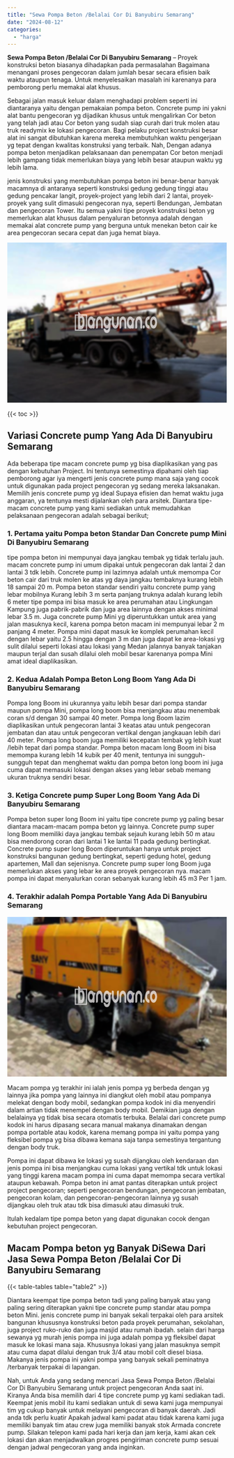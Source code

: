 ```yaml
---
title: "Sewa Pompa Beton /Belalai Cor Di Banyubiru Semarang"
date: "2024-08-12"
categories: 
  - "harga"
---
```


**Sewa Pompa Beton /Belalai Cor Di Banyubiru Semarang** – Proyek konstruksi beton biasanya dihadapkan pada permasalahan Bagaimana menangani proses pengecoran dalam jumlah besar secara efisien baik waktu ataupun tenaga. Untuk menyelesaikan masalah ini karenanya para pemborong perlu memakai alat khusus.

Sebagai jalan masuk keluar dalam menghadapi problem seperti ini diantaranya yaitu dengan pemakaian pompa beton. Concrete pump ini yakni alat bantu pengecoran yg dijadikan khusus untuk mengalirkan Cor beton yang telah jadi atau Cor beton yang sudah siap curah dari truk molen atau truk readymix ke lokasi pengecoran. Bagi pelaku project konstruksi besar alat ini sangat dibutuhkan karena mereka membutuhkan waktu pengerjaan yg tepat dengan kwalitas konstruksi yang terbaik. Nah, Dengan adanya pompa beton menjadikan pelaksanaan dan penempatan Cor beton menjadi lebih gampang tidak memerlukan biaya yang lebih besar ataupun waktu yg lebih lama.

jenis konstruksi yang membutuhkan pompa beton ini benar-benar banyak macamnya di antaranya seperti konstruksi gedung gedung tinggi atau gedung pencakar langit, proyek-project yang lebih dari 2 lantai, proyek-proyek yang sulit dimasuki pengecoran nya, seperti Bendungan, Jembatan dan pengecoran Tower. Itu semua yakni tipe proyek konstruksi beton yg memerlukan alat khusus dalam penyaluran betonnya adalah dengan memakai alat concrete pump yang berguna untuk menekan beton cair ke area pengecoran secara cepat dan juga hemat biaya.

![Sewa Pompa Beton /Belalai Cor Di Banyubiru Semarang](/images/sewa-concrete-pump-40.png)

{{< toc >}}

## Variasi Concrete pump Yang Ada Di Banyubiru Semarang

Ada beberapa tipe macam concrete pump yg bisa diaplikasikan yang pas dengan kebutuhan Project. Ini tentunya semestinya dipahami oleh tiap pemborong agar iya mengerti jenis concrete pump mana saja yang cocok untuk digunakan pada project pengecoran yg sedang mereka laksanakan. Memilih jenis concrete pump yg ideal Supaya efisien dan hemat waktu juga anggaran, ya tentunya mesti dijalankan oleh para arsitek. Diantara tipe-macam concrete pump yang kami sediakan untuk memudahkan pelaksanaan pengecoran adalah sebagai berikut;

### 1\. Pertama yaitu Pompa beton Standar Dan Concrete pump Mini Di Banyubiru Semarang

tipe pompa beton ini mempunyai daya jangkau tembak yg tidak terlalu jauh. macam concrete pump ini umum dipakai untuk pengecoran dak lantai 2 dan lantai 3 tdk lebih. Concrete pump ini lazimnya adalah untuk memompa Cor beton cair dari truk molen ke atas yg daya jangkau tembaknya kurang lebih 18 sampai 20 m. Pompa beton standar sendiri yaitu concrete pump yang lebar mobilnya Kurang lebih 3 m serta panjang truknya adalah kurang lebih 6 meter tipe pompa ini bisa masuk ke area perumahan atau Lingkungan Kampung juga pabrik-pabrik dan juga area lainnya dengan akses minimal lebar 3.5 m. Juga concrete pump Mini yg diperuntukkan untuk area yang jalan masuknya kecil, karena pompa beton macam ini mempunyai lebar 2 m panjang 4 meter. Pompa mini dapat masuk ke komplek perumahan kecil dengan lebar yaitu 2.5 hingga dengan 3 m dan juga dapat ke area-lokasi yg sulit dilalui seperti lokasi atau lokasi yang Medan jalannya banyak tanjakan maupun terjal dan susah dilalui oleh mobil besar karenanya pompa Mini amat ideal diaplikasikan.

### 2\. Kedua Adalah Pompa Beton Long Boom Yang Ada Di Banyubiru Semarang

Pompa long Boom ini ukurannya yaitu lebih besar dari pompa standar maupun pompa Mini, pompa long boom bisa menjangkau atau menembak coran s/d dengan 30 sampai 40 meter. Pompa long Boom lazim diaplikasikan untuk pengecoran lantai 3 keatas atau untuk pengecoran jembatan dan atau untuk pengecoran vertikal dengan jangkauan lebih dari 40 meter. Pompa long boom juga memiliki kecepatan tembak yg lebih kuat /lebih tepat dari pompa standar. Pompa beton macam long Boom ini bisa memompa kurang lebih 14 kubik per 40 menit, tentunya ini sungguh-sungguh tepat dan menghemat waktu dan pompa beton long boom ini juga cuma dapat memasuki lokasi dengan akses yang lebar sebab memang ukuran truknya sendiri besar.

### 3\. Ketiga Concrete pump Super Long Boom Yang Ada Di Banyubiru Semarang

Pompa beton super long Boom ini yaitu tipe concrete pump yg paling besar diantara macam-macam pompa beton yg lainnya. Concrete pump super long Boom memiliki daya jangkau tembak sejauh kurang lebih 50 m atau bisa mendorong coran dari lantai 1 ke lantai 11 pada gedung bertingkat. Concrete pump super long Boom diperuntukan hanya untuk project konstruksi bangunan gedung bertingkat, seperti gedung hotel, gedung apartemen, Mall dan sejenisnya. Concrete pump super long Boom juga memerlukan akses yang lebar ke area proyek pengecoran nya. macam pompa ini dapat menyalurkan coran sebanyak kurang lebih 45 m3 Per 1 jam.

### 4\. Terakhir adalah Pompa Portable Yang Ada Di Banyubiru Semarang

![Sewa Pompa Beton /Belalai Cor Di Banyubiru Semarang](/images/sewa-concrete-pump-30.png)

Macam pompa yg terakhir ini ialah jenis pompa yg berbeda dengan yg lainnya jika pompa yang lainnya ini diangkut oleh mobil atau pompanya melekat dengan body mobil, sedangkan pompa kodok ini dia menyendiri dalam artian tidak menempel dengan body mobil. Demikian juga dengan belalainya yg tidak bisa secara otomatis terbuka. Belalai dari concrete pump kodok ini harus dipasang secara manual makanya dinamakan dengan pompa portable atau kodok, karena memang pompa ini yaitu pompa yang fleksibel pompa yg bisa dibawa kemana saja tanpa semestinya tergantung dengan body truk.

Pompa ini dapat dibawa ke lokasi yg susah dijangkau oleh kendaraan dan jenis pompa ini bisa menjangkau cuma lokasi yang vertikal tdk untuk lokasi yang tinggi karena macam pompa ini cuma dapat memompa secara vertikal ataupun kebawah. Pompa beton ini amat pantas diterapkan untuk project project pengecoran; seperti pengecoran bendungan, pengecoran jembatan, pengecoran kolam, dan pengecoran-pengecoran lainnya yg susah dijangkau oleh truk atau tdk bisa dimasuki atau dimasuki truk.

Itulah kedalam tipe pompa beton yang dapat digunakan cocok dengan kebutuhan project pengecoran.

## Macam Pompa beton yg Banyak DiSewa Dari Jasa Sewa Pompa Beton /Belalai Cor Di Banyubiru Semarang

{{< table-tables table="table2" >}}

Diantara keempat tipe pompa beton tadi yang paling banyak atau yang paling sering diterapkan yakni tipe concrete pump standar atau pompa beton Mini. jenis concrete pump ini banyak sekali terpakai oleh para arsitek bangunan khususnya konstruksi beton pada proyek perumahan, sekolahan, juga project ruko-ruko dan juga masjid atau rumah ibadah. selain dari harga sewanya yg murah jenis pompa ini juga adalah pompa yg fleksibel dapat masuk ke lokasi mana saja. Khususnya lokasi yang jalan masuknya sempit atau cuma dapat dilalui dengan truk 3/4 atau mobil colt diesel biasa. Makanya jenis pompa ini yakni pompa yang banyak sekali peminatnya /terbanyak terpakai di lapangan.

Nah, untuk Anda yang sedang mencari Jasa Sewa Pompa Beton /Belalai Cor Di Banyubiru Semarang untuk project pengecoran Anda saat ini. Kiranya Anda bisa memilih dari 4 tipe concrete pump yg kami sediakan tadi. Keempat jenis mobil itu kami sediakan untuk di sewa kami juga mempunyai tim yg cukup banyak untuk melayani pengecoran di banyak daerah. Jadi anda tdk perlu kuatir Apakah jadwal kami padat atau tidak karena kami juga memiliki banyak tim atau crew juga memiliki banyak stok Armada concrete pump. Silakan telepon kami pada hari kerja dan jam kerja, kami akan cek lokasi dan akan menjadwalkan progres pengiriman concrete pump sesuai dengan jadwal pengecoran yang anda inginkan.
